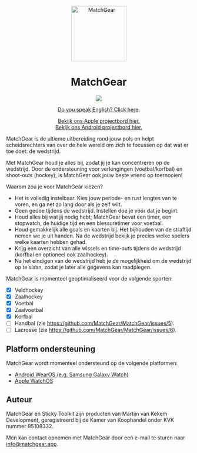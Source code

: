 <p align="center">
  <a href="https://www.matchgear.app/">
    <img alt="MatchGear" src="https://www.matchgear.app/assets/icon/android-icon-192x192.png?v=1.1.0" width="150"/>
  </a>
</p>
<h1 align="center">MatchGear</h1>

<p align="center">
  <a href="https://www.matchgear.app/discord" title="Discord">
    <img src="https://img.shields.io/discord/930723136071159839">
  </a>
</p>

<p align="center">
  <a href="README.md">Do you speak English? Click here.</a>
</p>

<p align="center">
  <a target="_blank" href="https://github.com/orgs/MatchGear/projects/3">Bekijk ons Apple projectbord hier.</a><br>
    <a target="_blank" href="https://github.com/orgs/MatchGear/projects/2">Bekijk ons Android projectbord hier.</a><br>
</p>

MatchGear is de ultieme uitbereiding rond jouw pols en helpt scheidsrechters van over de hele wereld om zich te focussen op dat wat er toe doet: de wedstrijd.

Met MatchGear houd je alles bij, zodat jij je kan concentreren op de wedstrijd. Door de ondersteuning voor verlengingen (voetbal/korfbal) en shoot-outs (hockey), is MatchGear ook jouw beste vriend op toernooien!

Waarom zou je voor MatchGear kiezen?
* Het is volledig instelbaar. Kies jouw periode- en rust lengtes van te voren, en ga net zo lang door als je zelf wilt.
* Geen gedoe tijdens de wedstrijd. Instellen doe je vóór dat je begint.
* Houd alles bij wat jij nodig hebt; MatchGear bevat een timer, een stopwatch, de huidige tijd en een blessuretimer voor voetbal.
* Houd gemakkelijk alle goals en kaarten bij. Het bijhouden van de straftijd nemen we je uit handen. Na de wedstrijd bekijk je precies welke spelers welke kaarten hebben gehad.
* Krijg een overzicht van alle wissels en time-outs tijdens de wedstrijd (korfbal en optioneel ook zaalhockey).
* Na het eindigen van de wedstrijd heb je de mogelijkheid om de wedstrijd op te slaan, zodat je later alle gegevens kan raadplegen.

MatchGear is momenteel geoptimaliseerd voor de volgende sporten:
  - [x] Veldhockey
  - [x] Zaalhockey
  - [x] Voetbal
  - [x] Zaalvoetbal
  - [x] Korfbal
  - [ ] Handbal (zie https://github.com/MatchGear/MatchGear/issues/5).
  - [ ] Lacrosse (zie https://github.com/MatchGear/MatchGear/issues/6).

## Platform ondersteuning
MatchGear wordt momenteel ondersteund op de volgende platformen:
* [Android WearOS (e.g. Samsung Galaxy Watch)](https://www.matchgear.app/android)
* [Apple WatchOS](https://www.matchgear.app/apple)

## Auteur
MatchGear en Sticky Toolkit zijn producten van Martijn van Kekem Development, geregistreerd bij de Kamer van Koophandel onder KVK nummer 85108332.

Men kan contact opnemen met MatchGear door een e-mail te sturen naar info@matchgear.app.

